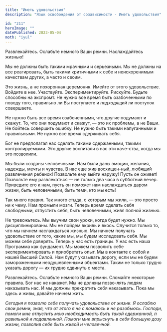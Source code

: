 ```yaml
---
title: "Иметь удовольствия"
description: "Язык освобождения от созависимости - Иметь удовольствия"

id: "211"
heroImage: ""
datePublished: 2023-05-04
moth: "iyul"
---
```


Развлекайтесь. Ослабьте немного Ваши ремни. Наслаждайтесь жизнью!

Мы не должны быть такими мрачными и серьезными. Мы не должны на все
реагировать, быть такими критичными к себе и неискоренимым качествам других, а
часто и своим.

Это жизнь, а не похоронная церемония. Имейте от этого удовольствие. Войдите в
нее. Участвуйте. Экспериментируйте. Рискуйте. Будьте способны на экспромт. Не
нужно все время быть озабоченными по поводу того, правильно ли Вы поступаете и
_подходящий_ ли поступок совершаете.

Не нужно быть все время озабоченными, что другие подумают и скажут. То, что
они подумают и скажут, — это их проблемы, а не Ваши. Не бойтесь совершить
ошибку. Не нужно быть такими напуганными и правильными. Не нужно все время
сдерживать себя.

Бог не предполагал нас сделать такими сдержанными, такими контролируемыми. Это
другие воспитали в нас эти каче-ства, когда мы это позволили.

Мы были созданы человечными. Нам были даны эмоции, желания, надежды, мечты и
чувства. В нас еще жив восхищен-ный, любящий развлечения ребенок! Позвольте
ему выйти наружу! Пусть он оживет! Позвольте ему развлекаться — не только два
часа в субботний вечер. Приведите его к нам, пусть он поможет нам наслаждаться
даром жизни, быть человечными, быть теми, кто мы есть!

Так много правил. Так много стыда, с которым мы жили, — это просто ни к чему.
Нам промыли мозги. Теперь время сделать себя свободными, отпустить себя, быть
человечными, живя полной жизнью.

Не тревожьтесь. Мы выучим свои уроки, когда будет нужно. Мы дисциплинированы.
Мы не пойдем вкривь и вкось. Случится только то, что мы начнем наслаждаться
жизнью. Мы начнем получать удовольствие от того, какие мы, мы будем
исследовать себя. Мы можем себе доверять. Теперь у нас есть границы. У нас
есть наша Программа как фундамент. Мы можем позволить себе экспериментировать
и приобретать опыт. Мы в контакте с собой и нашей Высшей Силой. Нам будут
указывать дорогу, если мы не будем замороженными неодушевленными объектами.
Таким не только трудно указать дорогу — их трудно сдвинуть с места.

Развлекайтесь. Ослабьте немного Ваши ремни. Сломайте некоторые правила. Бог
нас не накажет. Мы не должны позво-лять людям наказывать нас. И мы должны
прекратить себя наказывать. Пока мы здесь и живы, давайте начнем жить.

_Сегодня_ _я_ _позволю_ _себе_ _получать_ _удовольствие_ _от_ _жизни._ _Я_
_ослаблю_ _свои_ _ремни,_ _зная,_ _что_ _от_ _этого_ _я_ _не_ _с_ _ломаюсь_
_и_ _не_ _разобьюсь._ _Господи,_ _помоги_ _мне_ _отпустить_ _мою_
_необходимость_ _быть_ _такой_ _сдержанной,_ _п_ _равильной_ _и_
_подавленной._ _Помоги_ _мне_ _впрыснуть_ _в_ _себя_ _большую_ _дозу_ _жизни,_
_позволив_ _себе_ _быть_ _живой_ _и_ _человечной._
